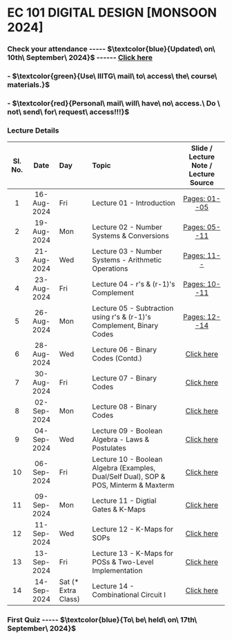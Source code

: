 # EC 101 DIGITAL DESIGN [MONSOON 2024]

### Check your attendance ----- $\textcolor{blue}{Updated\ on\ 10th\ September\ 2024\}$ ------ [Click here](https://docs.google.com/spreadsheets/d/1g6Bkx4F0SZnFVuvpEhR2SipWDqnjD6bE/edit?usp=drive_link&ouid=116384381532910939364&rtpof=true&sd=true)

### - $\textcolor{green}{Use\ IIITG\ mail\ to\ access\ the\ course\ materials.\}$

### - $\textcolor{red}{Personal\ mail\ will\ have\ no\ access.\ Do \ not\ send\ for\ request\ access\!!!\}$

### Lecture Details
| Sl. No. | Date | Day            | Topic | Slide / Lecture Note / Lecture Source|                                                                                              
|:---:|:--:         |:--|:--|:--------------------------:|
| 1   | 16-Aug-2024 | Fri      |Lecture 01 - Introduction                 | [Pages: 01--05](https://drive.google.com/file/d/1t9tke_0BwNCAuvU4bkTzocWE8rABKpEo/view?usp=drive_link)|
| 2   | 19-Aug-2024 | Mon      |Lecture 02 - Number Systems & Conversions | [Pages: 05--11](https://drive.google.com/file/d/1t9tke_0BwNCAuvU4bkTzocWE8rABKpEo/view?usp=drive_link)|
| 3   | 21-Aug-2024 | Wed   |Lecture 03 - Number Systems - Arithmetic Operations | [Pages: 11--]()|
| 4   | 23-Aug-2024 | Fri      |Lecture 04 - r's & (r-1)'s Complement  | [Pages: 10--11]()|
| 5   | 26-Aug-2024 | Mon      |Lecture 05 - Subtraction using r's & (r-1)'s Complement, Binary Codes                | [Pages: 12--14]()|
| 6   | 28-Aug-2024 | Wed   |Lecture 06 - Binary Codes (Contd.)                | [Click here](https://drive.google.com/file/d/1nVh8jywEoSu345aTMSB1DY9-VADQO3iz/view?usp=drive_link)| 
| 7   | 30-Aug-2024 | Fri      |Lecture 07 - Binary Codes                 | [Click here]()|
| 8   | 02-Sep-2024 | Mon      |Lecture 08 - Binary Codes                 | [Click here]()|
| 9   | 04-Sep-2024 | Wed      |Lecture 09 - Boolean Algebra - Laws & Postulates               | [Click here]()|
| 10  | 06-Sep-2024 | Fri      |Lecture 10 - Boolean Algebra (Examples, Dual/Self Dual), SOP & POS, Minterm & Maxterm                | [Click here]()|
| 11  | 09-Sep-2024 | Mon      |Lecture 11 - Digtial Gates & K-Maps       | [Click here](https://drive.google.com/file/d/1RudjmH9ASMBZZO6dXj6eDUGVeobrupe8/view?usp=drive_link)|   
| 12  | 11-Sep-2024 |  Wed  |Lecture 12 - K-Maps for SOPs              | [Click here](https://drive.google.com/file/d/1C27XU0yNLYyWRPfTpp0WAJuX1v6ikkai/view?usp=drive_link)|  
| 13  | 13-Sep-2024 |  Fri   |Lecture 13 - K-Maps for POSs & Two-Level Implementation             | [Click here]()| 
| 14  | 14-Sep-2024 |  Sat (* Extra Class)  |Lecture 14 - Combinational Circuit I          | [Click here]()| 

### First Quiz ----- $\textcolor{blue}{To\ be\ held\ on\ 17th\ September\ 2024\}$ 
